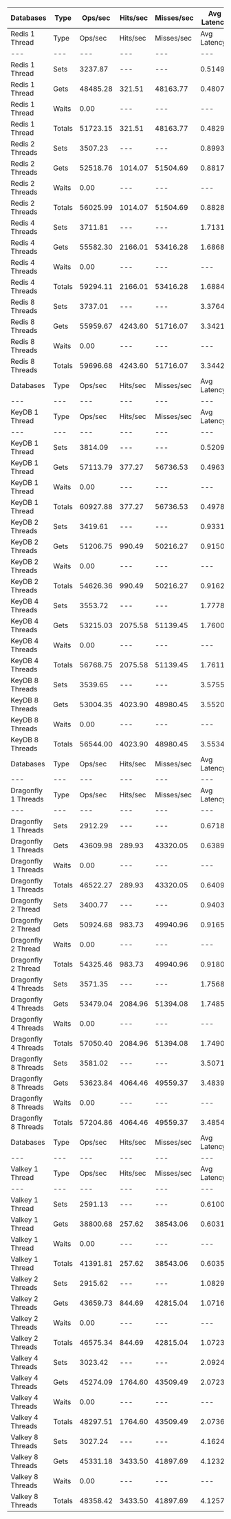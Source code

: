 | Databases | Type | Ops/sec | Hits/sec | Misses/sec | Avg Latency | p50 Latency | p99 Latency | p99.9 Latency | KB/sec |
| --- | --- | --- | --- | --- | --- | --- | --- | --- | --- |
| Redis 1 Thread | Type | Ops/sec | Hits/sec | Misses/sec | Avg Latency | p50 Latency | p99 Latency | p99.9 Latency | KB/sec |
| --- | --- | --- | --- | --- | --- | --- | --- | --- | --- |
Redis 1 Thread | Sets | 3237.87 | --- | --- | 0.51498 | 0.46300 | 1.12700 | 10.55900 | 196.02 |
Redis 1 Thread | Gets | 48485.28 | 321.51 | 48163.77 | 0.48078 | 0.45500 | 1.02300 | 1.53500 | 1851.94 |
Redis 1 Thread | Waits | 0.00 | --- | --- | --- | --- | --- | --- | --- |
Redis 1 Thread | Totals | 51723.15 | 321.51 | 48163.77 | 0.48292 | 0.45500 | 1.03100 | 1.61500 | 2047.95 |
Redis 2 Threads | Sets | 3507.23 | --- | --- | 0.89930 | 0.83100 | 2.78300 | 4.73500 | 212.32 |
Redis 2 Threads | Gets | 52518.76 | 1014.07 | 51504.69 | 0.88177 | 0.83100 | 2.55900 | 3.72700 | 2017.69 |
Redis 2 Threads | Waits | 0.00 | --- | --- | --- | --- | --- | --- | --- |
Redis 2 Threads | Totals | 56025.99 | 1014.07 | 51504.69 | 0.88287 | 0.83100 | 2.57500 | 3.79100 | 2230.02 |
Redis 4 Threads | Sets | 3711.81 | --- | --- | 1.71311 | 1.61500 | 3.77500 | 11.19900 | 224.71 |
Redis 4 Threads | Gets | 55582.30 | 2166.01 | 53416.28 | 1.68685 | 1.62300 | 3.55100 | 4.73500 | 2154.60 |
Redis 4 Threads | Waits | 0.00 | --- | --- | --- | --- | --- | --- | --- |
Redis 4 Threads | Totals | 59294.11 | 2166.01 | 53416.28 | 1.68849 | 1.62300 | 3.56700 | 4.83100 | 2379.31 |
Redis 8 Threads | Sets | 3737.01 | --- | --- | 3.37640 | 3.18300 | 8.03100 | 12.60700 | 226.24 |
Redis 8 Threads | Gets | 55959.67 | 4243.60 | 51716.07 | 3.34215 | 3.16700 | 7.58300 | 11.32700 | 2205.48 |
Redis 8 Threads | Waits | 0.00 | --- | --- | --- | --- | --- | --- | --- |
Redis 8 Threads | Totals | 59696.68 | 4243.60 | 51716.07 | 3.34429 | 3.16700 | 7.61500 | 11.58300 | 2431.72 |
| Databases | Type | Ops/sec | Hits/sec | Misses/sec | Avg Latency | p50 Latency | p99 Latency | p99.9 Latency | KB/sec |
| --- | --- | --- | --- | --- | --- | --- | --- | --- | --- |
| KeyDB 1 Thread | Type | Ops/sec | Hits/sec | Misses/sec | Avg Latency | p50 Latency | p99 Latency | p99.9 Latency | KB/sec |
| --- | --- | --- | --- | --- | --- | --- | --- | --- | --- |
KeyDB 1 Thread | Sets | 3814.09 | --- | --- | 0.52097 | 0.43900 | 1.94300 | 9.15100 | 230.90 |
KeyDB 1 Thread | Gets | 57113.79 | 377.27 | 56736.53 | 0.49635 | 0.43900 | 1.54300 | 3.45500 | 2181.49 |
KeyDB 1 Thread | Waits | 0.00 | --- | --- | --- | --- | --- | --- | --- |
KeyDB 1 Thread | Totals | 60927.88 | 377.27 | 56736.53 | 0.49789 | 0.43900 | 1.55900 | 3.61500 | 2412.39 |
KeyDB 2 Threads | Sets | 3419.61 | --- | --- | 0.93318 | 0.84700 | 2.86300 | 5.88700 | 207.02 |
KeyDB 2 Threads | Gets | 51206.75 | 990.49 | 50216.27 | 0.91508 | 0.84700 | 2.65500 | 3.91900 | 1967.32 |
KeyDB 2 Threads | Waits | 0.00 | --- | --- | --- | --- | --- | --- | --- |
KeyDB 2 Threads | Totals | 54626.36 | 990.49 | 50216.27 | 0.91622 | 0.84700 | 2.67100 | 4.01500 | 2174.34 |
KeyDB 4 Threads | Sets | 3553.72 | --- | --- | 1.77784 | 1.64700 | 4.70300 | 9.79100 | 215.14 |
KeyDB 4 Threads | Gets | 53215.03 | 2075.58 | 51139.45 | 1.76006 | 1.63900 | 4.44700 | 6.01500 | 2062.86 |
KeyDB 4 Threads | Waits | 0.00 | --- | --- | --- | --- | --- | --- | --- |
KeyDB 4 Threads | Totals | 56768.75 | 2075.58 | 51139.45 | 1.76117 | 1.63900 | 4.47900 | 6.14300 | 2278.00 |
KeyDB 8 Threads | Sets | 3539.65 | --- | --- | 3.57556 | 3.27900 | 9.40700 | 13.82300 | 214.29 |
KeyDB 8 Threads | Gets | 53004.35 | 4023.90 | 48980.45 | 3.55202 | 3.26300 | 9.34300 | 13.18300 | 2089.09 |
KeyDB 8 Threads | Waits | 0.00 | --- | --- | --- | --- | --- | --- | --- |
KeyDB 8 Threads | Totals | 56544.00 | 4023.90 | 48980.45 | 3.55349 | 3.26300 | 9.34300 | 13.31100 | 2303.38 |
| Databases | Type | Ops/sec | Hits/sec | Misses/sec | Avg Latency | p50 Latency | p99 Latency | p99.9 Latency | KB/sec |
| --- | --- | --- | --- | --- | --- | --- | --- | --- | --- |
| Dragonfly 1 Threads | Type | Ops/sec | Hits/sec | Misses/sec | Avg Latency | p50 Latency | p99 Latency | p99.9 Latency | KB/sec |
| --- | --- | --- | --- | --- | --- | --- | --- | --- | --- |
Dragonfly 1 Threads | Sets | 2912.29 | --- | --- | 0.67181 | 0.65500 | 1.36700 | 8.70300 | 176.31 |
Dragonfly 1 Threads | Gets | 43609.98 | 289.93 | 43320.05 | 0.63892 | 0.66300 | 1.26300 | 1.82300 | 1665.74 |
Dragonfly 1 Threads | Waits | 0.00 | --- | --- | --- | --- | --- | --- | --- |
Dragonfly 1 Threads | Totals | 46522.27 | 289.93 | 43320.05 | 0.64097 | 0.66300 | 1.27100 | 1.91900 | 1842.04 |
Dragonfly 2 Thread | Sets | 3400.77 | --- | --- | 0.94033 | 0.83900 | 2.30300 | 8.83100 | 205.88 |
Dragonfly 2 Thread | Gets | 50924.68 | 983.73 | 49940.96 | 0.91651 | 0.83900 | 2.22300 | 3.50300 | 1956.46 |
Dragonfly 2 Thread | Waits | 0.00 | --- | --- | --- | --- | --- | --- | --- |
Dragonfly 2 Thread | Totals | 54325.46 | 983.73 | 49940.96 | 0.91800 | 0.83900 | 2.23900 | 3.64700 | 2162.34 |
Dragonfly 4 Threads | Sets | 3571.35 | --- | --- | 1.75681 | 1.63900 | 4.54300 | 6.33500 | 216.21 |
Dragonfly 4 Threads | Gets | 53479.04 | 2084.96 | 51394.08 | 1.74853 | 1.64700 | 4.38300 | 6.11100 | 2073.08 |
Dragonfly 4 Threads | Waits | 0.00 | --- | --- | --- | --- | --- | --- | --- |
Dragonfly 4 Threads | Totals | 57050.40 | 2084.96 | 51394.08 | 1.74904 | 1.64700 | 4.38300 | 6.14300 | 2289.29 |
Dragonfly 8 Threads | Sets | 3581.02 | --- | --- | 3.50717 | 3.21500 | 9.79100 | 14.33500 | 216.80 |
Dragonfly 8 Threads | Gets | 53623.84 | 4064.46 | 49559.37 | 3.48396 | 3.19900 | 9.47100 | 13.75900 | 2113.39 |
Dragonfly 8 Threads | Waits | 0.00 | --- | --- | --- | --- | --- | --- | --- |
Dragonfly 8 Threads | Totals | 57204.86 | 4064.46 | 49559.37 | 3.48541 | 3.19900 | 9.47100 | 13.75900 | 2330.18 |
| Databases | Type | Ops/sec | Hits/sec | Misses/sec | Avg Latency | p50 Latency | p99 Latency | p99.9 Latency | KB/sec |
| --- | --- | --- | --- | --- | --- | --- | --- | --- | --- |
| Valkey 1 Thread | Type | Ops/sec | Hits/sec | Misses/sec | Avg Latency | p50 Latency | p99 Latency | p99.9 Latency | KB/sec |
| --- | --- | --- | --- | --- | --- | --- | --- | --- | --- |
Valkey 1 Thread | Sets | 2591.13 | --- | --- | 0.61002 | 0.56700 | 1.47900 | 4.25500 | 156.86 |
Valkey 1 Thread | Gets | 38800.68 | 257.62 | 38543.06 | 0.60315 | 0.56700 | 1.41500 | 2.22300 | 1482.03 |
Valkey 1 Thread | Waits | 0.00 | --- | --- | --- | --- | --- | --- | --- |
Valkey 1 Thread | Totals | 41391.81 | 257.62 | 38543.06 | 0.60358 | 0.56700 | 1.41500 | 2.30300 | 1638.90 |
Valkey 2 Threads | Sets | 2915.62 | --- | --- | 1.08297 | 1.00700 | 2.51100 | 5.56700 | 176.51 |
Valkey 2 Threads | Gets | 43659.73 | 844.69 | 42815.04 | 1.07168 | 1.00700 | 2.38300 | 3.48700 | 1677.37 |
Valkey 2 Threads | Waits | 0.00 | --- | --- | --- | --- | --- | --- | --- |
Valkey 2 Threads | Totals | 46575.34 | 844.69 | 42815.04 | 1.07239 | 1.00700 | 2.38300 | 3.58300 | 1853.88 |
Valkey 4 Threads | Sets | 3023.42 | --- | --- | 2.09249 | 1.91900 | 5.43900 | 7.71100 | 183.04 |
Valkey 4 Threads | Gets | 45274.09 | 1764.60 | 43509.49 | 2.07238 | 1.91100 | 5.21500 | 7.67900 | 1755.01 |
Valkey 4 Threads | Waits | 0.00 | --- | --- | --- | --- | --- | --- | --- |
Valkey 4 Threads | Totals | 48297.51 | 1764.60 | 43509.49 | 2.07364 | 1.91100 | 5.24700 | 7.67900 | 1938.05 |
Valkey 8 Threads | Sets | 3027.24 | --- | --- | 4.16241 | 3.79100 | 11.07100 | 15.48700 | 183.27 |
Valkey 8 Threads | Gets | 45331.18 | 3433.50 | 41897.69 | 4.12328 | 3.77500 | 10.68700 | 15.10300 | 1786.52 |
Valkey 8 Threads | Waits | 0.00 | --- | --- | --- | --- | --- | --- | --- |
Valkey 8 Threads | Totals | 48358.42 | 3433.50 | 41897.69 | 4.12573 | 3.77500 | 10.75100 | 15.16700 | 1969.79 |
